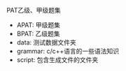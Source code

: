 PAT乙级、甲级题集

- APAT: 甲级题集
- BPAT: 乙级题集
- data: 测试数据文件夹
- grammar: c/c++语言的一些语法知识
- script: 包含生成文件的文件夹